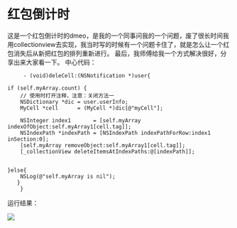# 红包倒计时
这是一个红包倒计时的dmeo，是我的一个同事问我的一个问题，废了很长时间我用collectionview去实现，我当时写的时候有一个问题卡住了，就是怎么让一个红包消失后从新把红包的排列重新进行。
最后，我师傅给我一个方式解决很好，分享出来大家看一下。
中心代码：
      
         - (void)deleCell:(NSNotification *)user{
    
    if (self.myArray.count) {
        // 使用时打开注释，注意：关闭方法一
        NSDictionary *dic = user.userInfo;
        MyCell *cell      = (MyCell *)dic[@"myCell"];
        
        NSInteger index1       = [self.myArray indexOfObject:self.myArray1[cell.tag]];
        NSIndexPath *indexPath = [NSIndexPath indexPathForRow:index1 inSection:0];
        [self.myArray removeObject:self.myArray1[cell.tag]];
        [_collectionView deleteItemsAtIndexPaths:@[indexPath]];
        
        
    }else{
        NSLog(@"self.myArray is nil");
       }
        }

运行结果：

![](http://ww2.sinaimg.cn/bmiddle/005yPfcfjw1f1kwx13kkdj30hs0vkjx7.jpg)

